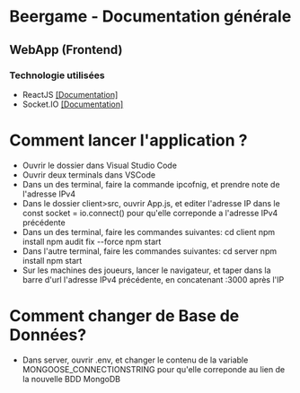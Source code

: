 # Beergame - Documentation générale
## WebApp (Frontend)
### Technologie utilisées
- ReactJS [[Documentation]](https://reactjs.org/docs/getting-started.html)
- Socket.IO [[Documentation]](https://socket.io/docs/v4/)

# Comment lancer l'application ?
- Ouvrir le dossier dans Visual Studio Code
- Ouvrir deux terminals dans VSCode
- Dans un des terminal, faire la commande ipcofnig, et prendre note de l'adresse IPv4
- Dans le dossier client>src, ouvrir App.js, et editer l'adresse IP dans le const socket = io.connect() pour qu'elle correponde a l'adresse IPv4 précédente
- Dans un des terminal, faire les commandes suivantes:
    cd client
    npm install
    npm audit fix --force
    npm start
- Dans l'autre terminal, faire les commandes suivantes:
    cd server
    npm install
    npm start
- Sur les machines des joueurs, lancer le navigateur, et taper dans la barre d'url l'adresse IPv4 précédente, en concatenant :3000 après l'IP

# Comment changer de Base de Données?
- Dans server, ouvrir .env, et changer le contenu de la variable MONGOOSE_CONNECTIONSTRING pour qu'elle correponde au lien de la nouvelle BDD MongoDB

